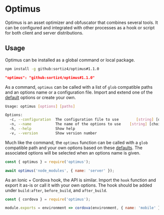 # Optimus
Optimus is an asset optimizer and obfuscator that combines several tools. It
can be configured and integrated with other processes as a hook or script for
both client and server distributions.

## Usage
Optimus can be installed as a global command or local package.

```sh
npm install -g github:sortiz4/optimus#1.1.0
```

```json
"optimus": "github:sortiz4/optimus#1.1.0"
```

As a command, `optimus` can be called with a list of `glob` compatible paths
and an options name or a configuration file. Import and extend one of the
[default][1] options or create your own.

```sh
Usage: optimus [options] [paths]

Options:
  -c, --configuration  The configuration file to use        [string] [default: ".optimusrc.js"]
  -n, --name           The name of the options to use    [string] [choices: "mobile", "server"]
  -h, --help           Show help                                                      [boolean]
  -v, --version        Show version number                                            [boolean]
```

Much like the command, the `optimus` function can be called with a `glob`
compatible path and your own options based on these [defaults][1]. The
associated options will be selected when an options name is given.

```js
const { optimus } = require('optimus');

await optimus('node_modules', { name: 'server' });
```

As an Ionic + Cordova hook, the API is similar. Import the `hook` function and
export it as-is or call it with your own options. The hook should be added
under `build:after`, `before_build`, and `after_build`.

```js
const { cordova } = require('optimus');

module.exports = environment => cordova(environment, { name: 'mobile' });
```

[1]: https://github.com/sortiz4/optimus/blob/master/src/core.js#L5
